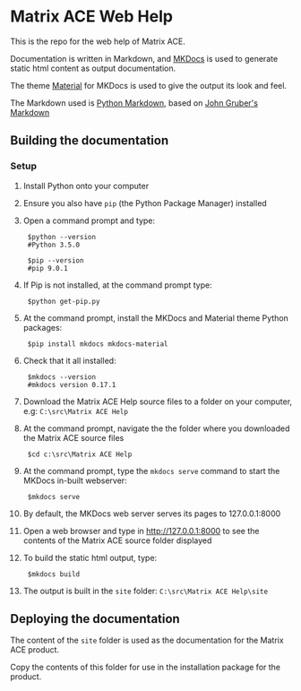 # Matrix ACE Web Help

This is the repo for the web help of Matrix ACE.

Documentation is written in Markdown, and [MKDocs](http://www.mkdocs.org/) is used to generate static html content as output documentation.

The theme [Material](https://squidfunk.github.io/mkdocs-material/) for MKDocs is used to give the output its look and feel.

The Markdown used is [Python Markdown](https://pythonhosted.org/Markdown/), based on [John Gruber's Markdown](https://daringfireball.net/projects/markdown/syntax)

## Building the documentation
### Setup
1. Install Python onto your computer
2. Ensure you also have `pip` (the Python Package Manager) installed
3. Open a command prompt and type:

        $python --version
        #Python 3.5.0

        $pip --version
        #pip 9.0.1

1. If Pip is not installed, at the command prompt type:

        $python get-pip.py

1. At the command prompt, install the MKDocs and Material theme Python packages:

        $pip install mkdocs mkdocs-material

1. Check that it all installed:

        $mkdocs --version
        #mkdocs version 0.17.1

1. Download the Matrix ACE Help source files to a folder on your computer, e.g: `C:\src\Matrix ACE Help`
2. At the command prompt, navigate the the folder where you downloaded the Matrix ACE source files

        $cd c:\src\Matrix ACE Help

1. At the command prompt, type the `mkdocs serve` command to start the MKDocs in-built webserver:

        $mkdocs serve

1. By default, the MKDocs web server serves its pages to 127.0.0.1:8000
2. Open a web browser and type in http://127.0.0.1:8000 to see the contents of the Matrix ACE source folder displayed
3. To build the static html output, type:

        $mkdocs build

1. The output is built in the `site` folder:  `C:\src\Matrix ACE Help\site`

## Deploying the documentation
The content of the `site` folder is used as the documentation for the Matrix ACE product.

Copy the contents of this folder for use in the installation package for the product.
